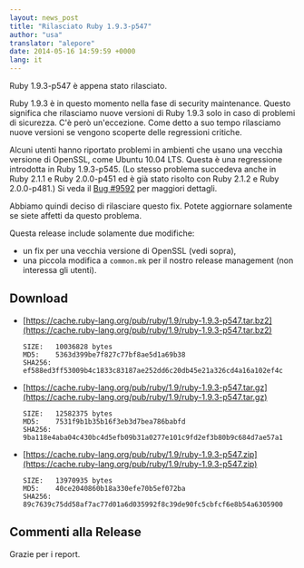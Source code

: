 ```yaml
---
layout: news_post
title: "Rilasciato Ruby 1.9.3-p547"
author: "usa"
translator: "alepore"
date: 2014-05-16 14:59:59 +0000
lang: it
---
```


Ruby 1.9.3-p547 è appena stato rilasciato.

Ruby 1.9.3 è in questo momento nella fase di security maintenance.
Questo significa che rilasciamo nuove versioni di Ruby 1.9.3 solo in caso di
problemi di sicurezza.
C'è però un'eccezione. Come detto a suo tempo rilasciamo nuove versioni
se vengono scoperte delle regressioni critiche.

Alcuni utenti hanno riportato problemi in ambienti che usano una vecchia
versione di OpenSSL, come Ubuntu 10.04 LTS.
Questa è una regressione introdotta in Ruby 1.9.3-p545.
(Lo stesso problema succedeva anche in Ruby 2.1.1 e Ruby 2.0.0-p451 ed è già
stato risolto con Ruby 2.1.2 e Ruby 2.0.0-p481.)
Si veda il [Bug #9592](https://bugs.ruby-lang.org/issues/9592) per maggiori
dettagli.

Abbiamo quindi deciso di rilasciare questo fix.
Potete aggiornare solamente se siete affetti da questo problema.

Questa release include solamente due modifiche:

* un fix per una vecchia versione di OpenSSL (vedi sopra),
* una piccola modifica a `common.mk` per il nostro release management (non interessa gli utenti).

## Download

* [https://cache.ruby-lang.org/pub/ruby/1.9/ruby-1.9.3-p547.tar.bz2](https://cache.ruby-lang.org/pub/ruby/1.9/ruby-1.9.3-p547.tar.bz2)

      SIZE:   10036828 bytes
      MD5:    5363d399be7f827c77bf8ae5d1a69b38
      SHA256: ef588ed3ff53009b4c1833c83187ae252dd6c20db45e21a326cd4a16a102ef4c

* [https://cache.ruby-lang.org/pub/ruby/1.9/ruby-1.9.3-p547.tar.gz](https://cache.ruby-lang.org/pub/ruby/1.9/ruby-1.9.3-p547.tar.gz)

      SIZE:   12582375 bytes
      MD5:    7531f9b1b35b16f3eb3d7bea786babfd
      SHA256: 9ba118e4aba04c430bc4d5efb09b31a0277e101c9fd2ef3b80b9c684d7ae57a1

* [https://cache.ruby-lang.org/pub/ruby/1.9/ruby-1.9.3-p547.zip](https://cache.ruby-lang.org/pub/ruby/1.9/ruby-1.9.3-p547.zip)

      SIZE:   13970935 bytes
      MD5:    40ce2040860b18a330efe70b5ef072ba
      SHA256: 89c7639c75dd58af7ac77d01a6d035992f8c39de90fc5cbfcf6e8b54a6305900

## Commenti alla Release

Grazie per i report.
